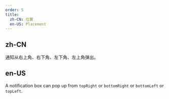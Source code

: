 ```yaml
---
order: 5
title:
  zh-CN: 位置
  en-US: Placement
---
```


## zh-CN

通知从右上角、右下角、左下角、左上角弹出。

## en-US

A notification box can pop up from `topRight` or `bottomRight` or `bottomLeft` or `topLeft`.
